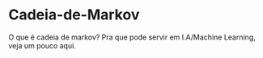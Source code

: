 # Cadeia-de-Markov
O que é cadeia de markov? Pra que pode servir em I.A/Machine Learning, veja um pouco aqui.
